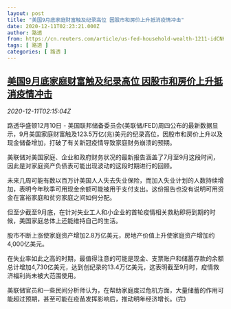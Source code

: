 ```yaml
---
layout: post
title: "美国9月底家庭财富触及纪录高位 因股市和房价上升抵消疫情冲击"
date: 2020-12-11T02:23:21.000Z
author: 路透
from: https://cn.reuters.com/article/us-fed-household-wealth-1211-idCNKBS28L083
tags: [ 路透 ]
categories: [ 路透 ]
---
```

<!--1607653401000-->
[美国9月底家庭财富触及纪录高位 因股市和房价上升抵消疫情冲击](https://cn.reuters.com/article/us-fed-household-wealth-1211-idCNKBS28L083)
------

<div>
<div><i>2020-12-11T02:15:04Z</i></div><p>路透华盛顿12月10日 - 美国联邦储备委员会(美联储/FED)周四公布的最新数据显示，9月美国家庭财富触及123.5万亿(兆)美元的纪录高位，因股市和房价上升以及现金储备增加，打破了有关新冠疫情导致家庭财务崩溃的预期。</p><p>美联储对美国家庭、企业和政府财务状况的最新报告涵盖了7月至9月这段时间，因此是对家庭资产负债表可能出现波动的这段时期进行的回顾。</p><p>未来几周可能有数以百万计美国人人失去失业保险，而加入失业计划的人数持续增加，表明今年秋季可用现金余额可能被用于支付支出。这份报告也没有说明可用资金在富裕家庭和贫穷家庭之间如何分配。</p><p>但至少截至9月底，在针对失业工人和小企业的首轮疫情相关救助即将到期的时候，美国家庭总体上还能维持自己的生活。</p><p>股市不断上涨使家庭资产增加2.8万亿美元，房地产价值上升使家庭资产增加约4,000亿美元。</p><p>在失业率如此之高的时期，最值得注意的可能是现金、支票账户和储蓄存款的余额总计增加4,730亿美元，达到创纪录的13.4万亿美元，这表明截至9月时，疫情救济福利尚未被大范围使用。</p><p>美联储官员和一些民间分析师认为，在帮助家庭度过危机方面，大量储蓄的作用可能超过预期，甚至可能在疫苗发挥影响后，推动明年经济增长。(完)</p>
</div>
